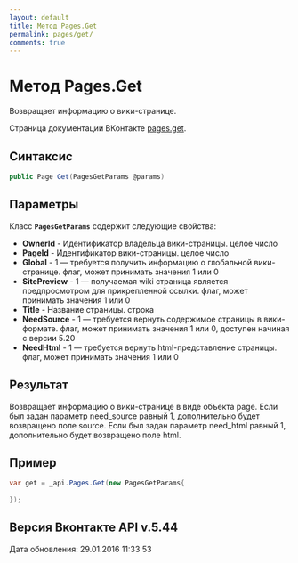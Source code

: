 ```yaml
---
layout: default
title: Метод Pages.Get
permalink: pages/get/
comments: true
---
```

# Метод Pages.Get
Возвращает информацию о вики-странице.

Страница документации ВКонтакте [pages.get](https://vk.com/dev/pages.get).

## Синтаксис
``` csharp
public Page Get(PagesGetParams @params)
```

## Параметры
Класс **`PagesGetParams`** содержит следующие свойства:

+ **OwnerId** - Идентификатор владельца вики-страницы. целое число
+ **PageId** - Идентификатор вики-страницы. целое число
+ **Global** - 1 — требуется получить информацию о глобальной вики-странице. флаг, может принимать значения 1 или 0
+ **SitePreview** - 1 — получаемая wiki страница является предпросмотром для прикрепленной ссылки. флаг, может принимать значения 1 или 0
+ **Title** - Название страницы. строка
+ **NeedSource** - 1 —  требуется вернуть содержимое страницы в вики-формате. флаг, может принимать значения 1 или 0, доступен начиная с версии 5.20
+ **NeedHtml** - 1 —  требуется вернуть html-представление страницы. флаг, может принимать значения 1 или 0

## Результат
Возвращает информацию о вики-странице в виде объекта page. 
Если был задан параметр need_source равный 1, дополнительно будет возвращено поле source. 
Если был задан параметр need_html равный 1, дополнительно будет возвращено поле html.

## Пример
``` csharp
var get = _api.Pages.Get(new PagesGetParams{
	
});
```

## Версия Вконтакте API v.5.44
Дата обновления: 29.01.2016 11:33:53

